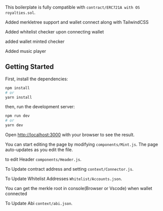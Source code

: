 

This boilerplate is fully compatible with `contract/ERC721A with OS royalties.sol`.

Added merkletree support and wallet connect along with TailwindCSS

Added whitelist checker upon connecting wallet

added wallet minted checker

Added music player



## Getting Started

First, install the dependencies:

```bash
npm install
# or
yarn install
```

then, run the development server:

```bash
npm run dev
# or
yarn dev
```

Open [http://localhost:3000](http://localhost:3000) with your browser to see the result.

You can start editing the page by modifying `components/Mint.js`. The page auto-updates as you edit the file.

to edit Header `components/Header.js`.

To Update contract address and setting `context/Connector.js`.

To Update Whitelist Addresses `Whitelist/Accounts.json`.

You can get the merkle root in console(Browser or Vscode) when wallet connected

To Update Abi `context/abi.json`.

